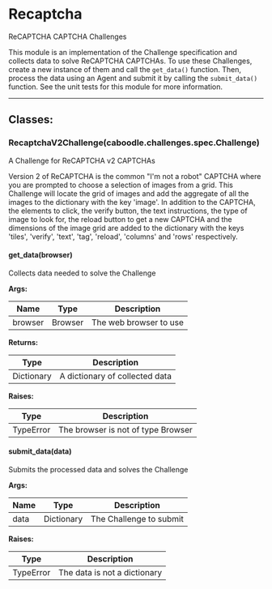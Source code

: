 Recaptcha
=========

ReCAPTCHA CAPTCHA Challenges

This module is an implementation of the Challenge specification and collects
data to solve ReCAPTCHA CAPTCHAs. To use these Challenges, create a new
instance of them and call the `get_data()` function. Then, process the data
using an Agent and submit it by calling the `submit_data()` function. See the
unit tests for this module for more information.

- - - - - - - - - - - - - - - - - - - - - - - - - - - - - - - - - - - - - - - -

**Classes:**
------------

### RecaptchaV2Challenge(caboodle.challenges.spec.Challenge)

A Challenge for ReCAPTCHA v2 CAPTCHAs

Version 2 of ReCAPTCHA is the common "I'm not a robot" CAPTCHA where you are
prompted to choose a selection of images from a grid. This Challenge will
locate the grid of images and add the aggregate of all the images to the
dictionary with the key 'image'. In addition to the CAPTCHA, the elements to
click, the verify button, the text instructions, the type of image to look
for, the reload button to get a new CAPTCHA and the dimensions of the image
grid are added to the dictionary with the keys 'tiles', 'verify', 'text',
'tag', 'reload', 'columns' and 'rows' respectively.

#### get_data(browser)

Collects data needed to solve the Challenge

**Args:**

|  Name   |  Type   |      Description       |
|---------|---------|------------------------|
| browser | Browser | The web browser to use |

**Returns:**

|    Type    |          Description           |
|------------|--------------------------------|
| Dictionary | A dictionary of collected data |

**Raises:**

|   Type    |            Description             |
|-----------|------------------------------------|
| TypeError | The browser is not of type Browser |

#### submit_data(data)

Submits the processed data and solves the Challenge

**Args:**

| Name |    Type    |       Description       |
|------|------------|-------------------------|
| data | Dictionary | The Challenge to submit |

**Raises:**

|   Type    |         Description          |
|-----------|------------------------------|
| TypeError | The data is not a dictionary |
